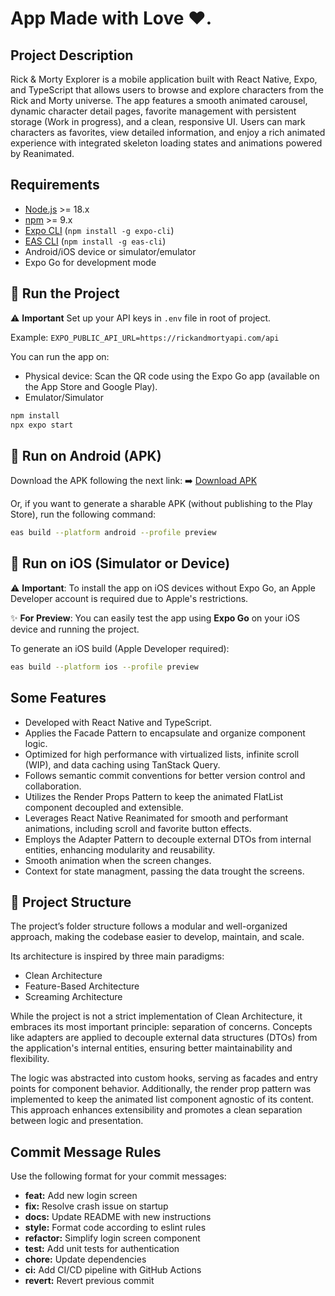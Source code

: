 # App Made with Love ❤️.

## Project Description

Rick & Morty Explorer is a mobile application built with React Native, Expo, and TypeScript that allows users to browse and explore characters from the Rick and Morty universe. The app features a smooth animated carousel, dynamic character detail pages, favorite management with persistent storage (Work in progress), and a clean, responsive UI. Users can mark characters as favorites, view detailed information, and enjoy a rich animated experience with integrated skeleton loading states and animations powered by Reanimated.

## Requirements

- [Node.js](https://nodejs.org/) >= 18.x
- [npm](https://www.npmjs.com/) >= 9.x
- [Expo CLI](https://docs.expo.dev/get-started/installation/) (`npm install -g expo-cli`)
- [EAS CLI](https://docs.expo.dev/eas/) (`npm install -g eas-cli`)
- Android/iOS device or simulator/emulator
- Expo Go for development mode

## 🚀 Run the Project

⚠️ **Important**
Set up your API keys in `.env` file in root of project.

Example:
`EXPO_PUBLIC_API_URL=https://rickandmortyapi.com/api`

You can run the app on:

- Physical device: Scan the QR code using the Expo Go app (available on the App Store and Google Play).
- Emulator/Simulator

```bash
npm install
npx expo start
```

## 📱 Run on Android (APK)

Download the APK following the next link:
➡️ [Download APK]()

Or, if you want to generate a sharable APK (without publishing to the Play Store), run the following command:

```bash
eas build --platform android --profile preview
```

## 🍏 Run on iOS (Simulator or Device)

⚠️ **Important**: To install the app on iOS devices without Expo Go, an Apple Developer account is required due to Apple's restrictions.

✨ **For Preview**: You can easily test the app using **Expo Go** on your iOS device and running the project.

To generate an iOS build (Apple Developer required):

```bash
eas build --platform ios --profile preview
```

## Some Features

- Developed with React Native and TypeScript.
- Applies the Facade Pattern to encapsulate and organize component logic.
- Optimized for high performance with virtualized lists, infinite scroll (WIP), and data caching using TanStack Query.
- Follows semantic commit conventions for better version control and collaboration.
- Utilizes the Render Props Pattern to keep the animated FlatList component decoupled and extensible.
- Leverages React Native Reanimated for smooth and performant animations, including scroll and favorite button effects.
- Employs the Adapter Pattern to decouple external DTOs from internal entities, enhancing modularity and reusability.
- Smooth animation when the screen changes.
- Context for state managment, passing the data trought the screens.

## 📂 Project Structure

The project’s folder structure follows a modular and well-organized approach, making the codebase easier to develop, maintain, and scale.

Its architecture is inspired by three main paradigms:

- Clean Architecture
- Feature-Based Architecture
- Screaming Architecture

While the project is not a strict implementation of Clean Architecture, it embraces its most important principle: separation of concerns. Concepts like adapters are applied to decouple external data structures (DTOs) from the application's internal entities, ensuring better maintainability and flexibility.

The logic was abstracted into custom hooks, serving as facades and entry points for component behavior. Additionally, the render prop pattern was implemented to keep the animated list component agnostic of its content. This approach enhances extensibility and promotes a clean separation between logic and presentation.

## Commit Message Rules

Use the following format for your commit messages:

- **feat:** Add new login screen
- **fix:** Resolve crash issue on startup
- **docs:** Update README with new instructions
- **style:** Format code according to eslint rules
- **refactor:** Simplify login screen component
- **test:** Add unit tests for authentication
- **chore:** Update dependencies
- **ci:** Add CI/CD pipeline with GitHub Actions
- **revert:** Revert previous commit
